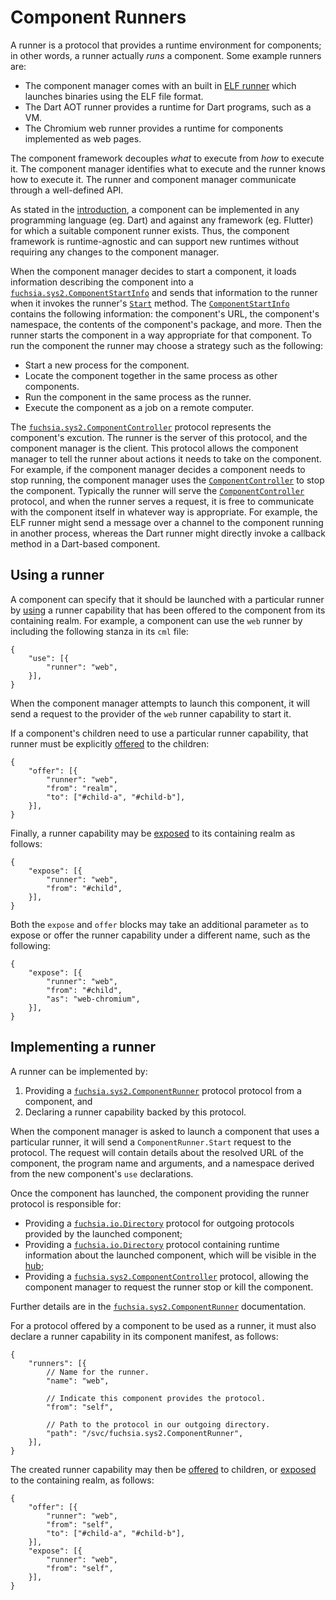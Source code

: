 # Component Runners

A runner is a protocol that provides a runtime environment for components; in
other words, a runner actually *runs* a component.
Some example runners are:

-   The component manager comes with an built in [ELF runner][elf-runner] which
    launches binaries using the ELF file format.
-   The Dart AOT runner provides a runtime for Dart programs, such as a VM.
-   The Chromium web runner provides a runtime for components implemented as web
    pages.

The component framework decouples _what_ to execute from _how_ to execute it.
The component manager identifies what to execute and the runner knows how to
execute it. The runner and component manager communicate through a
well-defined API.

As stated in the [introduction][intro], a component can be implemented in any
programming language (eg. Dart) and against any framework (eg. Flutter) for
which a suitable component runner exists. Thus, the component framework is
runtime-agnostic and can support new runtimes without requiring any changes to
the component manager.

When the component manager decides to start a component, it loads information
describing the component into a
[`fuchsia.sys2.ComponentStartInfo`][sdk-component-runner] and sends that
information to the runner when it invokes the runner's
[`Start`][sdk-component-runner] method. The
[`ComponentStartInfo`][sdk-component-runner]
contains the following information: the component's URL, the component's
namespace, the contents of the component's package, and more. Then the runner
starts the component in a way appropriate for that component. To run the
component the runner may choose a strategy such as the following:

-  Start a new process for the component.
-  Locate the component together in the same process as other components.
-  Run the component in the same process as the runner.
-  Execute the component as a job on a remote computer.

The [`fuchsia.sys2.ComponentController`][sdk-component-runner] protocol
represents the component's excution. The runner is the server of this protocol,
and the component manager is the client. This protocol allows the component
manager to tell the runner about actions it needs to take on the component. For
example, if the component manager decides a component needs to stop running, the
component manager uses the [`ComponentController`][sdk-component-runner] to stop
the component. Typically the runner will serve the
[`ComponentController`][sdk-component-runner] protocol, and when the runner
serves a request, it is free to communicate with the component itself in
whatever way is appropriate. For example, the ELF runner might send a message
over a channel to the component running in another process, whereas the Dart
runner might directly invoke a callback method in a Dart-based component.

## Using a runner

A component can specify that it should be launched with a particular runner by
[using][use] a runner capability that has been offered to the component from its
containing realm. For example, a component can use the `web` runner by including
the following stanza in its `cml` file:

```
{
    "use": [{
        "runner": "web",
    }],
}
```

When the component manager attempts to launch this component, it will send a
request to the provider of the `web` runner capability to start it.

If a component's children need to use a particular runner capability, that
runner must be explicitly [offered][offer] to the children:

```
{
    "offer": [{
        "runner": "web",
        "from": "realm",
        "to": ["#child-a", "#child-b"],
    }],
}
```

Finally, a runner capability may be [exposed][expose] to its containing realm as
follows:

```
{
    "expose": [{
        "runner": "web",
        "from": "#child",
    }],
}
```

Both the `expose` and `offer` blocks may take an additional parameter `as` to
expose or offer the runner capability under a different name, such as the
following:

```
{
    "expose": [{
        "runner": "web",
        "from": "#child",
        "as": "web-chromium",
    }],
}
```

## Implementing a runner

A runner can be implemented by:

1.  Providing a [`fuchsia.sys2.ComponentRunner`][sdk-component-runner] protocol
    protocol from a component, and
2.  Declaring a runner capability backed by this protocol.

When the component manager is asked to launch a component that uses a particular
runner, it will send a `ComponentRunner.Start` request to the protocol. The
request will contain details about the resolved URL of the component, the
program name and arguments, and a namespace derived from the new component's
`use` declarations.

Once the component has launched, the component providing the runner protocol is
responsible for:

-   Providing a [`fuchsia.io.Directory`][sdk-directory] protocol for outgoing
    protocols provided by the launched component;
-   Providing a [`fuchsia.io.Directory`][sdk-directory] protocol containing
    runtime information about the launched component, which will be visible in
    the [hub][hub];
-   Providing a [`fuchsia.sys2.ComponentController`][sdk-component-controller]
    protocol, allowing the component manager to request the runner stop or kill
    the component.

Further details are in the
[`fuchsia.sys2.ComponentRunner`][sdk-component-runner] documentation.

For a protocol offered by a component to be used as a runner, it must also
declare a runner capability in its component manifest, as follows:

```
{
    "runners": [{
        // Name for the runner.
        "name": "web",

        // Indicate this component provides the protocol.
        "from": "self",

        // Path to the protocol in our outgoing directory.
        "path": "/svc/fuchsia.sys2.ComponentRunner",
    }],
}
```

The created runner capability may then be [offered][offer] to children, or
[exposed][expose] to the containing realm, as follows:

```
{
    "offer": [{
        "runner": "web",
        "from": "self",
        "to": ["#child-a", "#child-b"],
    }],
    "expose": [{
        "runner": "web",
        "from": "self",
    }],
}
```

[elf-runner]: elf_runner.md
[expose]: component_manifests.md#expose
[hub]: hub.md
[intro]: introduction.md#a-component-is-a-hermetic-composable-isolated-program
[offer]: component_manifests.md#offer
[sdk-component-controller]: /sdk/fidl/fuchsia.sys2/runtime/component_runner.fidl
[sdk-component-runner]: /sdk/fidl/fuchsia.sys2/runtime/component_runner.fidl
[sdk-directory]: /zircon/system/fidl/fuchsia-io/io.fidl
[use]: component_manifests.md#use
